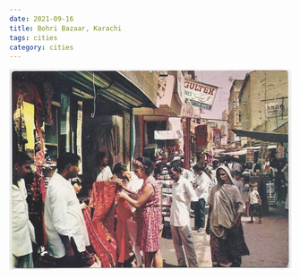 ```yaml
---
date: 2021-09-16
title: Bohri Bazaar, Karachi
tags: cities
category: cities
---
```


![karachi-6.jpg](https://raw.githubusercontent.com/muneer78/muneer78.github.io/master/images/karachi-6.jpg)